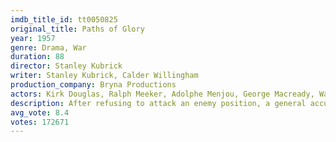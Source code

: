 ```yaml
---
imdb_title_id: tt0050825
original_title: Paths of Glory
year: 1957
genre: Drama, War
duration: 88
director: Stanley Kubrick
writer: Stanley Kubrick, Calder Willingham
production_company: Bryna Productions
actors: Kirk Douglas, Ralph Meeker, Adolphe Menjou, George Macready, Wayne Morris, Richard Anderson, Joe Turkel, Christiane Kubrick, Jerry Hausner, Peter Capell, Emile Meyer, Bert Freed, Kem Dibbs, Timothy Carey, Fred Bell
description: After refusing to attack an enemy position, a general accuses the soldiers of cowardice and their commanding officer must defend them.
avg_vote: 8.4
votes: 172671
---
```

